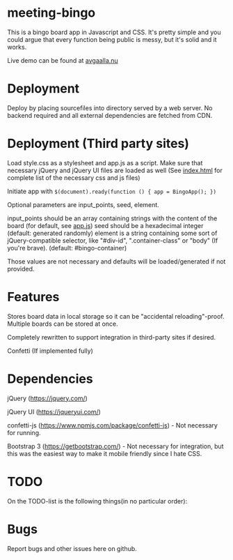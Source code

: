 # meeting-bingo
This is a bingo board app in Javascript and CSS. It's pretty simple and you could argue that every function being public is messy, but it's solid and it works.

Live demo can be found at [avgaalla.nu](https://avgaalla.nu)

# Deployment
Deploy by placing sourcefiles into directory served by a web server. No backend required and all external dependencies are fetched from CDN.

# Deployment (Third party sites)

Load style.css as a stylesheet and app.js as a script.
Make sure that necessary jQuery and jQuery UI files are loaded as well (See [index.html](./index.html) for complete list of the necessary css and js files)

Initiate app with `$(document).ready(function () { app = BingoApp(); })`

Optional parameters are input_points, seed, element.

input_points should be an array containing strings with the content of the board (for default, see [app.js](./app.js))
seed should be a hexadecimal integer (default: generated randomly)
element is a string containing some sort of jQuery-compatible selector, like "#div-id", ".container-class" or "body" (If you're brave). (default: #bingo-container)

Those values are not necessary and defaults will be loaded/generated if not provided.


# Features
Stores board data in local storage so it can be "accidental reloading"-proof. Multiple boards can be stored at once.

Completely rewritten to support integration in third-party sites if desired.

Confetti (If implemented fully)

# Dependencies
jQuery (https://jquery.com/)

jQuery UI (https://jqueryui.com/)

confetti-js (https://www.npmjs.com/package/confetti-js) - Not necessary for running.

Bootstrap 3 (https://getbootstrap.com/) - Not necessary for integration, but this was the easiest way to make it mobile friendly since I hate CSS.

# TODO
On the TODO-list is the following things(in no particular order):

# Bugs
Report bugs and other issues here on github.

